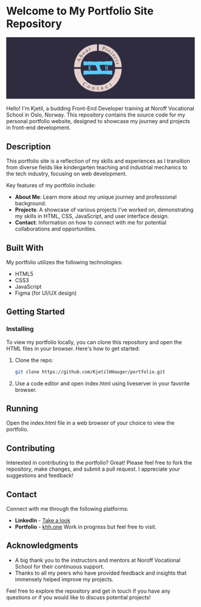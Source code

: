 # Welcome to My Portfolio Site Repository

![Kjetil's Portfolio](/assets/images/readme/readme.png)

Hello! I'm Kjetil, a budding Front-End Developer training at Noroff Vocational School in Oslo, Norway. This repository contains the source code for my personal portfolio website, designed to showcase my journey and projects in front-end development.

## Description

This portfolio site is a reflection of my skills and experiences as I transition from diverse fields like kindergarten teaching and industrial mechanics to the tech industry, focusing on web development.

Key features of my portfolio include:
- **About Me**: Learn more about my unique journey and professional background.
- **Projects**: A showcase of various projects I've worked on, demonstrating my skills in HTML, CSS, JavaScript, and user interface design.
- **Contact**: Information on how to connect with me for potential collaborations and opportunities.

## Built With

My portfolio utilizes the following technologies:

- HTML5
- CSS3
- JavaScript
- Figma (for UI/UX design)

## Getting Started

### Installing

To view my portfolio locally, you can clone this repository and open the HTML files in your browser. Here's how to get started:

1. Clone the repo:
    ```bash
    git clone https://github.com/KjetilHHauger/portfolio.git
2. Use a code editor and open index.html using liveserver in your favorite browser.

## Running

Open the index.html file in a web browser of your choice to view the portfolio.

## Contributing

Interested in contributing to the portfolio? Great! Please feel free to fork the repository, make changes, and submit a pull request. I appreciate your suggestions and feedback!

## Contact

Connect with me through the following platforms:

- **LinkedIn** - [Take a look](https://www.linkedin.com/in/kjetil-harneshaug-hauger-00851084/)
- **Portfolio** - [khh.one](https://khh-portfolio.netlify.app/) Work in progress but feel free to visit.

## Acknowledgments

- A big thank you to the instructors and mentors at Noroff Vocational School for their continuous support.
- Thanks to all my peers who have provided feedback and insights that immensely helped improve my projects.

Feel free to explore the repository and get in touch if you have any questions or if you would like to discuss potential projects!
